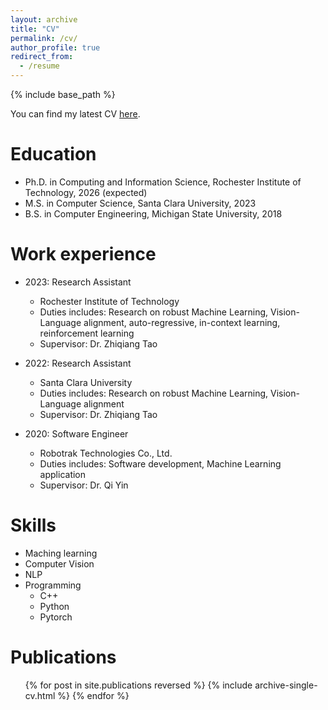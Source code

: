 ```yaml
---
layout: archive
title: "CV"
permalink: /cv/
author_profile: true
redirect_from:
  - /resume
---
```


{% include base_path %}
<div class="wordwrap">You can find my latest CV <a href="/files/Guohao_CV.pdf">here</a>.</div>

Education
======
* Ph.D. in Computing and Information Science, Rochester Institute of Technology, 2026 (expected)
* M.S. in Computer Science, Santa Clara University, 2023
* B.S. in Computer Engineering, Michigan State University, 2018

Work experience
======

* 2023: Research Assistant 
  * Rochester Institute of Technology
  * Duties includes: Research on robust Machine Learning, Vision-Language alignment, auto-regressive, in-context learning, reinforcement learning
  * Supervisor: Dr. Zhiqiang Tao

* 2022: Research Assistant 
  * Santa Clara University
  * Duties includes: Research on robust Machine Learning, Vision-Language alignment
  * Supervisor: Dr. Zhiqiang Tao

* 2020: Software Engineer 
  * Robotrak Technologies Co., Ltd.
  * Duties includes: Software development, Machine Learning application
  * Supervisor: Dr. Qi Yin


  
Skills
======
* Maching learning
* Computer Vision
* NLP
* Programming
  * C++
  * Python
  * Pytorch


Publications
======
  <ul>{% for post in site.publications reversed %}
    {% include archive-single-cv.html %}
  {% endfor %}</ul>
  
<!-- Talks
======
  <ul>{% for post in site.talks reversed %}
    {% include archive-single-talk-cv.html  %}
  {% endfor %}</ul>
  
Teaching
======
  <ul>{% for post in site.teaching reversed %}
    {% include archive-single-cv.html %}
  {% endfor %}</ul>
  
Service and leadership
======
* Currently signed in to 43 different slack teams -->
